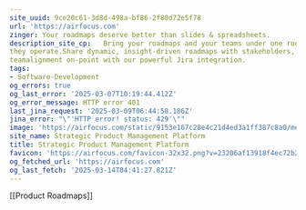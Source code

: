 ```yaml
---
site_uuid: 9ce20c61-3d8d-498a-bf86-2f80d72e5f78
url: 'https://airfocus.com'
zinger: Your roadmaps deserve better than slides & spreadsheets.
description_site_cp:   Bring your roadmaps and your teams under one roof, no matter how differently
they operate.Share dynamic, insight-driven roadmaps with stakeholders, keeping
teamalignment on-point with our powerful Jira integration.
tags:
- Software-Development
og_errors: true
og_last_error: '2025-03-07T10:19:44.412Z'
og_error_message: HTTP error 401
last_jina_request: '2025-03-09T06:44:58.186Z'
jina_error: "\"'HTTP error! status: 429'\""
image: 'https://airfocus.com/static/9153e167c28e4c21d4ed3a1ff387c8a0/meta-default.png'
site_name: Strategic Product Management Platform
title: Strategic Product Management Platform
favicon: 'https://airfocus.com/favicon-32x32.png?v=23206af13918f4ec72b2582ef7d0e3c7'
og_fetched_url: 'https://airfocus.com'
og_last_fetch: '2025-03-14T04:41:27.821Z'
---
```

[[Product Roadmaps]]

